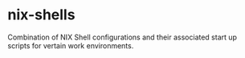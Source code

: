 # nix-shells
Combination of NIX Shell configurations and their associated start up scripts for vertain work environments.
